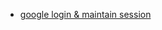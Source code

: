 - [google login & maintain session](https://blog.prototypr.io/how-to-build-google-login-into-a-react-app-and-node-express-api-821d049ee670)
